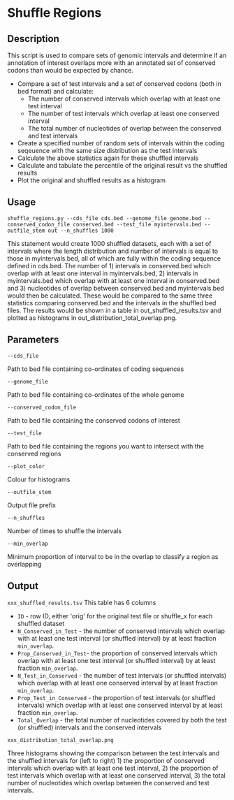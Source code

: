 # Shuffle Regions

Description
-----------
This script is used to compare sets of genomic intervals and determine if an annotation of interest overlaps more with an annotated set of conserved codons than would be expected by chance.

* Compare a set of test intervals and a set of conserved codons (both in bed format) and calculate:
  * The number of conserved intervals which overlap with at least one test interval
  * The number of test intervals which overlap at least one conserved interval
  * The total number of nucleotides of overlap between the conserved and test intervals
* Create a specified number of random sets of intervals within the coding seqeuence with the same size distribution as the test intervals
* Calculate the above statistics again for these shuffled intervals
* Calculate and tabulate the percentile of the original result vs the shuffled results
* Plot the original and shuffled results as a histogram

Usage
-----
```shuffle_regions.py --cds_file cds.bed --genome_file genome.bed --conserved_codon_file conserved.bed --test_file myintervals.bed --outfile_stem out --n_shuffles 1000```


This statement would create 1000 shuffled datasets, each with a set of intervals where the length distribution and number of intervals is equal to those in myintervals.bed, all of which are fully within the coding sequence defined in cds.bed.
The number of 1) intervals in conserved.bed which overlap with at least one interval in myintervals.bed, 2) intervals in myintervals.bed which overlap with at least one interval in conserved.bed and 3) nucleotides of overlap between conserved.bed and myintervals.bed would then be calculated.
These would be compared to the same three statistics comparing conserved.bed and the intervals in the shuffled bed files.
The results would be shown in a table in out_shuffled_results.tsv and plotted as histograms in out_distribution_total_overlap.png. 

Parameters
----------
`--cds_file`

Path to bed file containing co-ordinates of coding sequences

`--genome_file`

Path to bed file containing co-ordinates of the whole genome

`--conserved_codon_file`

Path to bed file containing the conserved codons of interest
                        
`--test_file`

Path to bed file containing the regions you want to intersect with the conserved regions

`--plot_color`

Colour for histograms

`--outfile_stem`

Output file prefix

`--n_shuffles`

Number of times to shuffle the intervals

`--min_overlap`

Minimum proportion of interval to be in the overlap to classify a region as overlapping


Output
------
`xxx_shuffled_results.tsv`
This table has 6 columns


* `ID` - row ID, either 'orig' for the original test file or shuffle_x for each shuffled dataset
* `N_Conserved_in_Test` - the number of conserved intervals which overlap with at least one test interval (or shuffled interval) by at least fraction `min_overlap`.
* `Prop_Conserved_in_Test`- the proportion of conserved intervals which overlap with at least one test interval (or shuffled interval) by at least fraction `min_overlap`.
* `N_Test_in_Conserved` - the number of test intervals (or shuffled intervals) which overlap with at least one conserved interval  by at least fraction `min_overlap`.
* `Prop_Test_in_Conserved` - the proportion of test intervals (or shuffled intervals) which overlap with at least one conserved interval by at least fraction `min_overlap`.
* `Total_Overlap` - the total number of nucleotides covered by both the test (or shuffled) intervals and the conserved intervals

`xxx_distribution_total_overlap.png`

Three histograms showing the comparison between the test intervals and the shuffled intervals for (left to right) 1) the proportion of conserved intervals which overlap with at least one test interval, 2) the proportion of test intervals which overlap with at least one conserved interval, 3) the total number of nucleotides which overlap between the conserved and test intervals.
